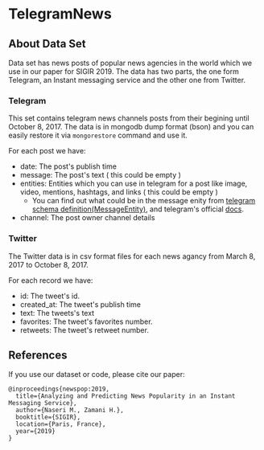 # TelegramNews

## About Data Set ##
Data set has news posts of popular news agencies in the world which we use in our paper <link> for SIGIR 2019. The data has two parts, the one form Telegram, an Instant messaging service and the other one from Twitter.

### Telegram ###
This set contains telegram news channels posts from their begining until October 8, 2017. 
The data is in mongodb dump format (bson) and you can easily restore it via `mongorestore` command and use it.

For each post we have:
* date: The post's publish time
* message: The post's text ( this could be empty )
* entities: Entities which you can use in telegram for a post like image, video, mentions, hashtags, and links ( this could be empty )
  * You can find out what could be in the message enity from [telegram schema definition(MessageEntity)](https://tjhorner.com/tl-schema/type/MessageEntity), and telegram's official [docs](https://core.telegram.org/schema).
* channel: The post owner channel details

### Twitter ###

The Twitter data is in csv format files for each news agancy from March 8, 2017 to October 8, 2017.

For each record we have:
* id: The tweet's id.
* created_at: The tweet's publish time
* text: The tweets's text
* favorites: The tweet's favorites number. 
* retweets: The tweet's retweet number.

## References
If you use our dataset or code, please cite our paper:

``` 
@inproceedings{newspop:2019,
  title={Analyzing and Predicting News Popularity in an Instant Messaging Service},
  author={Naseri M., Zamani H.},
  booktitle={SIGIR},
  location={Paris, France},
  year={2019}
}
```
